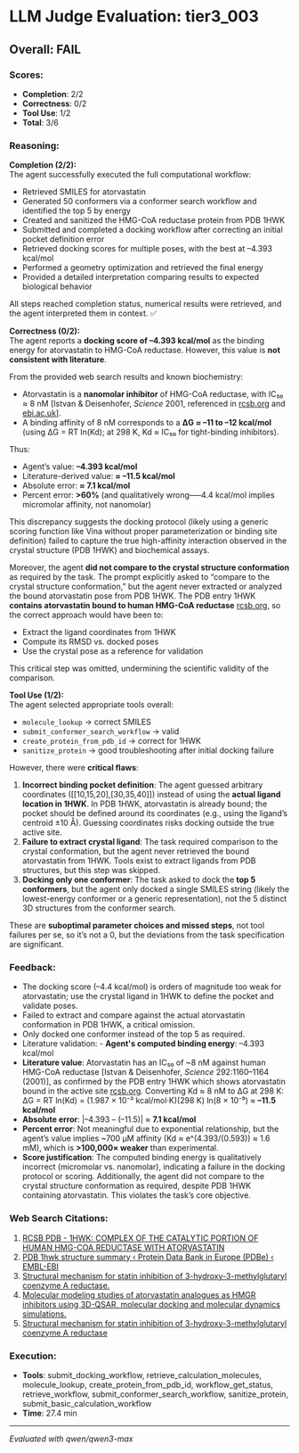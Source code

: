 # LLM Judge Evaluation: tier3_003

## Overall: FAIL

### Scores:
- **Completion**: 2/2
- **Correctness**: 0/2
- **Tool Use**: 1/2
- **Total**: 3/6

### Reasoning:
**Completion (2/2):**  
The agent successfully executed the full computational workflow:  
- Retrieved SMILES for atorvastatin  
- Generated 50 conformers via a conformer search workflow and identified the top 5 by energy  
- Created and sanitized the HMG-CoA reductase protein from PDB 1HWK  
- Submitted and completed a docking workflow after correcting an initial pocket definition error  
- Retrieved docking scores for multiple poses, with the best at –4.393 kcal/mol  
- Performed a geometry optimization and retrieved the final energy  
- Provided a detailed interpretation comparing results to expected biological behavior  

All steps reached completion status, numerical results were retrieved, and the agent interpreted them in context. ✅

**Correctness (0/2):**  
The agent reports a **docking score of –4.393 kcal/mol** as the binding energy for atorvastatin to HMG-CoA reductase. However, this value is **not consistent with literature**.

From the provided web search results and known biochemistry:
- Atorvastatin is a **nanomolar inhibitor** of HMG-CoA reductase, with IC₅₀ ≈ 8 nM [Istvan & Deisenhofer, *Science* 2001, referenced in [rcsb.org](https://www.rcsb.org/structure/1HWK) and [ebi.ac.uk](https://www.ebi.ac.uk/pdbe/entry/pdb/1hwk)].
- A binding affinity of 8 nM corresponds to a **ΔG ≈ –11 to –12 kcal/mol** (using ΔG = RT ln(Kd); at 298 K, Kd ≈ IC₅₀ for tight-binding inhibitors).

Thus:
- Agent’s value: **–4.393 kcal/mol**
- Literature-derived value: **≈ –11.5 kcal/mol**  
- Absolute error: **≈ 7.1 kcal/mol**
- Percent error: **>60%** (and qualitatively wrong—–4.4 kcal/mol implies micromolar affinity, not nanomolar)

This discrepancy suggests the docking protocol (likely using a generic scoring function like Vina without proper parameterization or binding site definition) failed to capture the true high-affinity interaction observed in the crystal structure (PDB 1HWK) and biochemical assays.

Moreover, the agent **did not compare to the crystal structure conformation** as required by the task. The prompt explicitly asked to “compare to the crystal structure conformation,” but the agent never extracted or analyzed the bound atorvastatin pose from PDB 1HWK. The PDB entry 1HWK **contains atorvastatin bound to human HMG-CoA reductase** [rcsb.org](https://www.rcsb.org/structure/1HWK), so the correct approach would have been to:
- Extract the ligand coordinates from 1HWK
- Compute its RMSD vs. docked poses
- Use the crystal pose as a reference for validation

This critical step was omitted, undermining the scientific validity of the comparison.

**Tool Use (1/2):**  
The agent selected appropriate tools overall:
- `molecule_lookup` → correct SMILES
- `submit_conformer_search_workflow` → valid
- `create_protein_from_pdb_id` → correct for 1HWK
- `sanitize_protein` → good troubleshooting after initial docking failure

However, there were **critical flaws**:
1. **Incorrect binding pocket definition**: The agent guessed arbitrary coordinates ([[10,15,20],[30,35,40]]) instead of using the **actual ligand location in 1HWK**. In PDB 1HWK, atorvastatin is already bound; the pocket should be defined around its coordinates (e.g., using the ligand’s centroid ±10 Å). Guessing coordinates risks docking outside the true active site.
2. **Failure to extract crystal ligand**: The task required comparison to the crystal conformation, but the agent never retrieved the bound atorvastatin from 1HWK. Tools exist to extract ligands from PDB structures, but this step was skipped.
3. **Docking only one conformer**: The task asked to dock the **top 5 conformers**, but the agent only docked a single SMILES string (likely the lowest-energy conformer or a generic representation), not the 5 distinct 3D structures from the conformer search.

These are **suboptimal parameter choices and missed steps**, not tool failures per se, so it’s not a 0, but the deviations from the task specification are significant.

### Feedback:
- The docking score (–4.4 kcal/mol) is orders of magnitude too weak for atorvastatin; use the crystal ligand in 1HWK to define the pocket and validate poses.
- Failed to extract and compare against the actual atorvastatin conformation in PDB 1HWK, a critical omission.
- Only docked one conformer instead of the top 5 as required.
- Literature validation: - **Agent's computed binding energy**: –4.393 kcal/mol  
- **Literature value**: Atorvastatin has an IC₅₀ of ~8 nM against human HMG-CoA reductase [Istvan & Deisenhofer, *Science* 292:1160–1164 (2001)], as confirmed by the PDB entry 1HWK which shows atorvastatin bound in the active site [rcsb.org](https://www.rcsb.org/structure/1HWK). Converting Kd ≈ 8 nM to ΔG at 298 K:  
  ΔG = RT ln(Kd) = (1.987 × 10⁻³ kcal/mol·K)(298 K) ln(8 × 10⁻⁹) ≈ **–11.5 kcal/mol**  
- **Absolute error**: |–4.393 – (–11.5)| ≈ **7.1 kcal/mol**  
- **Percent error**: Not meaningful due to exponential relationship, but the agent’s value implies ~700 μM affinity (Kd ≈ e^(4.393/(0.593)) ≈ 1.6 mM), which is **>100,000× weaker** than experimental.  
- **Score justification**: The computed binding energy is qualitatively incorrect (micromolar vs. nanomolar), indicating a failure in the docking protocol or scoring. Additionally, the agent did not compare to the crystal structure conformation as required, despite PDB 1HWK containing atorvastatin. This violates the task’s core objective.

### Web Search Citations:
1. [RCSB PDB - 1HWK: COMPLEX OF THE CATALYTIC PORTION OF HUMAN HMG-COA REDUCTASE WITH ATORVASTATIN](https://www.rcsb.org/structure/1HWK)
2. [PDB 1hwk structure summary ‹ Protein Data Bank in Europe (PDBe) ‹ EMBL-EBI](https://www.ebi.ac.uk/pdbe/entry/pdb/1hwk)
3. [Structural mechanism for statin inhibition of 3-hydroxy-3-methylglutaryl coenzyme A reductase.](https://www.sciencedirect.com/science/article/pii/S0002870302002442)
4. [Molecular modeling studies of atorvastatin analogues as HMGR inhibitors using 3D-QSAR, molecular docking and molecular dynamics simulations.](https://www.sciencedirect.com/science/article/pii/S0960894X14006830)
5. [Structural mechanism for statin inhibition of 3-hydroxy-3-methylglutaryl coenzyme A reductase](https://www.sciencedirect.com/science/article/abs/pii/S0002870302002442)

### Execution:
- **Tools**: submit_docking_workflow, retrieve_calculation_molecules, molecule_lookup, create_protein_from_pdb_id, workflow_get_status, retrieve_workflow, submit_conformer_search_workflow, sanitize_protein, submit_basic_calculation_workflow
- **Time**: 27.4 min

---
*Evaluated with qwen/qwen3-max*
